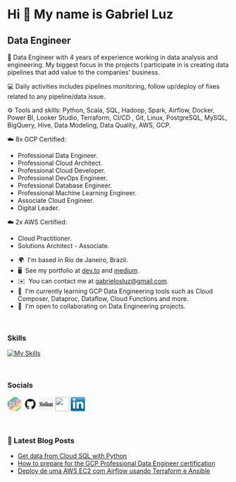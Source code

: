 Hi 👋 My name is Gabriel Luz
============================

Data Engineer
-------------

🎯 Data Engineer with 4 years of experience working in data analysis and engineering. My biggest focus in the projects I participate in is creating data pipelines that add value to the companies' business.

💻 Daily activities includes pipelines monitoring, follow up/deploy of fixes related to any pipeline/data issue.

⚙️ Tools and skills: Python, Scala, SQL, Hadoop, Spark, Airflow, Docker, Power BI, Looker Studio, Terraform, CI/CD , Git, Linux, PostgreSQL, MySQL, BigQuery, Hive, Data Modeling, Data Quality, AWS, GCP.

☁️ 8x GCP Certified:
- Professional Data Engineer.
- Professional Cloud Architect.
- Professional Cloud Developer.
- Professional DevOps Engineer.
- Professional Database Engineer.
- Professional Machine Learning Engineer.
- Associate Cloud Engineer.
- Digital Leader.

☁️ 2x AWS Certified:
- Cloud Practitioner.
- Solutions Architect - Associate.

* 🌍  I'm based in Rio de Janeiro, Brazil.
* 🖥️  See my portfolio at [dev.to](http://https://dev.to/gabrielosluz) and [medium](https://medium.com/gabriel-luz).
* ✉️  You can contact me at [gabrielosluz@gmail.com](mailto:gabrielosluz@gmail.com).
* 🧠  I'm currently learning GCP Data Engineering tools such as Cloud Composer, Dataproc, Dataflow, Cloud Functions and more.
* 🤝  I'm open to collaborating on Data Engineering projects.

<br />

### Skills


[![My Skills](https://skillicons.dev/icons?i=aws,gcp,python,docker,fastapi,flask,git,github,gitlab,githubactions,linux,mongodb,mysql,arduino,scala,vscode&theme=light)](https://skillicons.dev)

<br />

### Socials


<p align="left"> <a href="https://www.dev.to/gabrielosluz" target="_blank" rel="noreferrer"><img src=./images/devto.png width="32" height="32" /></a> <a href="https://www.github.com/gabrielosluz" target="_blank" rel="noreferrer"><img src=./images/GitHubLogo.png width="32" height="32" /></a> <a href="http://www.medium.com/gabriel-luz" target="_blank" rel="noreferrer"><img src=./images/medium.png width="32" height="32" /></a> <a href="https://www.twitter.com/Gabriel_Luz96" target="_blank" rel="noreferrer"><img src="https://raw.githubusercontent.com/danielcranney/readme-generator/main/public/icons/socials/twitter.svg" width="32" height="32" /></a> <a href="https://www.linkedin.com/in/gabriel-luz/" target="_blank" rel="noreferrer"><img src=./images/transparent-Linkedin-logo-icon.png width="32" height="32" /></a></p>

<br />

### 📕 Latest Blog Posts

<!-- BLOG-POST-LIST:START -->
* [Get data from Cloud SQL with Python](https://dev.to/gabrielosluz/get-data-from-cloud-sql-with-python-51jm) 
* [How to prepare for the GCP Professional Data Engineer certification](https://dev.to/gabrielosluz/how-to-prepare-for-the-gcp-professional-data-engineer-certification-gek)
* [Deploy de uma AWS EC2 com Airflow usando Terraform e Ansible](https://medium.com/gabriel-luz/deploy-de-uma-ec2-com-airflow-usando-terraform-e-ansible-5b4ac3387c6e)


